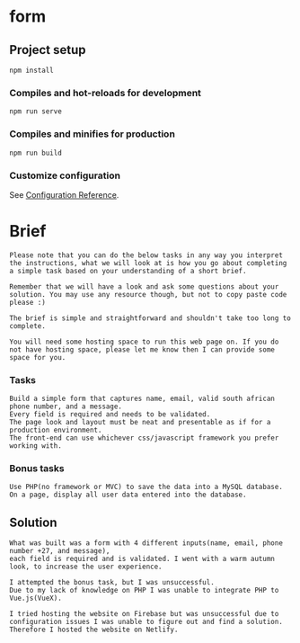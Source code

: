 # form

## Project setup
```
npm install
```

### Compiles and hot-reloads for development
```
npm run serve
```

### Compiles and minifies for production
```
npm run build
```

### Customize configuration
See [Configuration Reference](https://cli.vuejs.org/config/).

# Brief
```
Please note that you can do the below tasks in any way you interpret the instructions, what we will look at is how you go about completing a simple task based on your understanding of a short brief.

Remember that we will have a look and ask some questions about your solution. You may use any resource though, but not to copy paste code please :)

The brief is simple and straightforward and shouldn't take too long to complete.

You will need some hosting space to run this web page on. If you do not have hosting space, please let me know then I can provide some space for you.
```
### Tasks
```
Build a simple form that captures name, email, valid south african phone number, and a message.
Every field is required and needs to be validated.
The page look and layout must be neat and presentable as if for a production environment.
The front-end can use whichever css/javascript framework you prefer working with.
```
### Bonus tasks
```
Use PHP(no framework or MVC) to save the data into a MySQL database.
On a page, display all user data entered into the database.
```

## Solution
```
What was built was a form with 4 different inputs(name, email, phone number +27, and message),
each field is required and is validated. I went with a warm autumn look, to increase the user experience.

I attempted the bonus task, but I was unsuccessful.
Due to my lack of knowledge on PHP I was unable to integrate PHP to Vue.js(VueX).

I tried hosting the website on Firebase but was unsuccessful due to configuration issues I was unable to figure out and find a solution.
Therefore I hosted the website on Netlify.
```